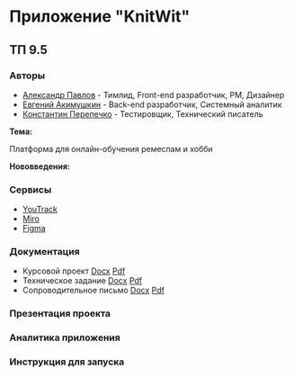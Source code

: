 # Приложение "KnitWit"
## ТП 9.5
### Авторы

- [Александр Павлов](https://github.com/sahland) - Тимлид, Front-end разработчик, PM, Дизайнер
- [Евгений Акимушкин](https://github.com/Eternity321) - Back-end разработчик, Системный аналитик
- [Константин Перепечко](https://github.com/KoPerKo5) - Тестировщик, Технический писатель

**Тема:**

Платформа для онлайн-обучения ремеслам и хобби

**Нововведения:**
### Сервисы

* [YouTrack](https://95team.youtrack.cloud/projects/dbc71114-c042-427a-92e3-5a02d67638e3)
* [Miro](https://miro.com/app/board/uXjVNliHsv0=/?share_link_id=131744564837)
* [Figma](https://www.figma.com/file/X4nxU0rHhk9jvTdKBjukV8/Team9.5?type=design&node-id=0-1&mode=design&t=9WvKeB6gwpQcoGDH-0)

### Документация
* Курсовой проект [Docx]() [Pdf]()
* Техническое задание [Docx](https://github.com/sahland/9.5-Team/blob/main/documentation/Техническое_Задание.docx) [Pdf](https://github.com/sahland/9.5-Team/blob/main/documentation/Техническое_Задание.pdf)
* Сопроводительное письмо [Docx]() [Pdf]()
### Презентация проекта
### Аналитика приложения
### Инструкция для запуска
